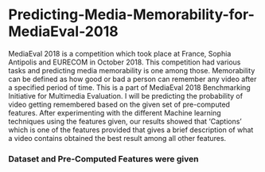 # Predicting-Media-Memorability-for-MediaEval-2018
MediaEval 2018 is a competition which took place at France, Sophia Antipolis and EURECOM in October 2018. This competition had various tasks and predicting media memorability is one among those. Memorability can be defined as how good or bad a person can remember any video after a specified period of time. This is a part of MediaEval 2018 Benchmarking Initiative for Multimedia Evaluation. I will be predicting the probability of video getting remembered based on the given set of pre-computed features. After experimenting with the different Machine learning techniques using the features given, our results showed that ‘Captions’ which is one of the features provided that gives a brief description of what a video contains obtained the best result among all other features.

### Dataset and Pre-Computed Features were given
